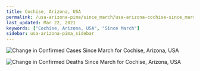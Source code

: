 ```yaml
---
title: Cochise, Arizona, USA
permalink: /usa-arizona-pima/since_march/usa-arizona-cochise-since_march.html
last_updated: Mar 22, 2021
keywords: ["Cochise, Arizona, USA", "Since March"]
sidebar: usa-arizona-pima_sidebar
---
```


![Change in Confirmed Cases Since March for Cochise, Arizona, USA](/covid_tracker/images/graphs/usa-arizona-cochise-delta_confirmed-since_march_graph.png)

![Change in Confirmed Deaths Since March for Cochise, Arizona, USA](/covid_tracker/images/graphs/usa-arizona-cochise-delta_deaths-since_march_graph.png)
